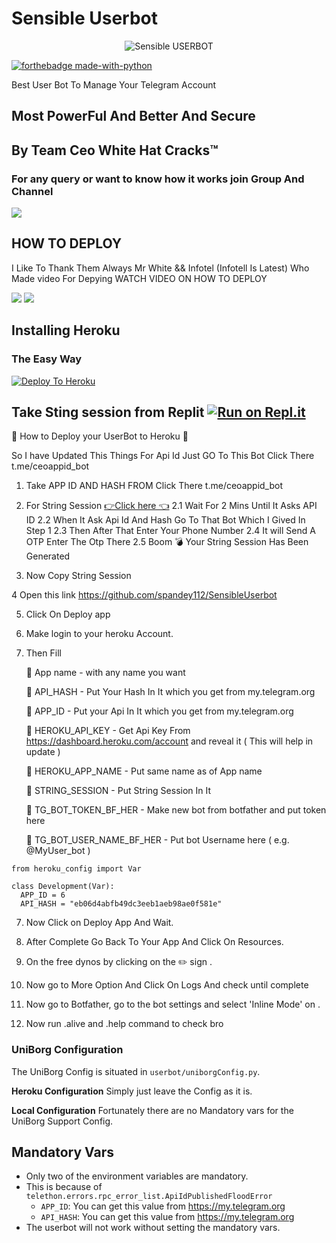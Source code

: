 # Sensible Userbot

<p align="center">
<img src="SENSIBLE.jpg" alt="Sensible USERBOT">


[![forthebadge made-with-python](http://ForTheBadge.com/images/badges/made-with-python.svg)](https://www.python.org/)



Best User Bot To Manage Your Telegram Account 
## Most PowerFul And Better And Secure

## By Team Ceo White Hat Cracks™

### For any query or want to know how it works join Group And Channel 

<a href="https://t.me/sensible_userbot"><img src="https://img.shields.io/badge/Join-Telegram%20Channel-red.svg?logo=Telegram"></a>

## HOW TO DEPLOY 

I Like To Thank Them Always Mr White && Infotel (Infotell Is Latest) Who Made video For Depying WATCH VIDEO ON HOW TO DEPLOY 

<a href="https://www.youtube.com/playlist?list=PLX1HgLA9qoirRYh8jrggvFfHbZVvF5W8B"><img src="https://img.shields.io/badge/How%20To-Deploy-red.svg?logo=Youtube"></a>
<a href="https://youtu.be/woeU5l76kHY"><img src="https://img.shields.io/badge/How%20To-Deploy-red.svg?logo=Youtube"></a>
## Installing Heroku 

### The Easy Way
[![Deploy To Heroku](https://www.herokucdn.com/deploy/button.svg)](https://heroku.com/deploy?template=https://github.com/kaviya-admin/SensibleUserbot/)

Take Sting session from Replit
[![Run on Repl.it](https://repl.it/badge/github/spandey112/SensibleUserbot)](https://stringsession.sensibleuserbot.repl.run/)
-------------------------------------------------

🔺 How to Deploy your UserBot to Heroku 🔺

So I have Updated This Things For Api Id Just GO To This Bot Click There t.me/ceoappid_bot
1. Take APP ID AND HASH FROM Click There t.me/ceoappid_bot

2. For String Session [👉Click here 👈](https://sensibleuserbotstringsession.spandey112.repl.run/)
2.1 Wait For 2 Mins Until It Asks API ID 
2.2 When It Ask Api Id And Hash Go To That Bot Which I Gived In Step 1 
2.3 Then After That Enter Your Phone Number 
2.4 It will Send A OTP Enter The Otp There
2.5 Boom 💣 Your String Session Has Been Generated 

3. Now Copy String Session

4 Open this link https://github.com/spandey112/SensibleUserbot

5. Click On Deploy app

6. Make login to your heroku Account. 

7. Then Fill 

     🔹    App name - with any name you want 
       
     🔹    API_HASH  - Put Your Hash In It which you get from my.telegram.org

      🔹  APP_ID - Put your Api In It which you get from my.telegram.org

      🔹 HEROKU_API_KEY - Get Api Key From https://dashboard.heroku.com/account and reveal it ( This will help in update )

     🔹  HEROKU_APP_NAME - Put same name as of App name

     🔹  STRING_SESSION - Put String Session In It 

     🔹  TG_BOT_TOKEN_BF_HER - Make new bot from botfather and put token here

     🔹  TG_BOT_USER_NAME_BF_HER - Put bot Username here ( e.g.  @MyUser_bot )


```python3
from heroku_config import Var

class Development(Var):
  APP_ID = 6
  API_HASH = "eb06d4abfb49dc3eeb1aeb98ae0f581e"
```
7.  Now Click on Deploy App And Wait.

8.   After Complete Go Back To Your App And Click On Resources.

9.  On the free dynos by clicking on the ✏️ sign .

10.  Now go to More Option And Click On Logs And check until complete 

11.  Now go to Botfather, go to the bot settings and select 'Inline Mode' on .

12. Now run .alive and .help command to check bro

### UniBorg Configuration


The UniBorg Config is situated in `userbot/uniborgConfig.py`.

**Heroku Configuration**
Simply just leave the Config as it is.

**Local Configuration**
Fortunately there are no Mandatory vars for the UniBorg Support Config.

## Mandatory Vars

- Only two of the environment variables are mandatory.
- This is because of `telethon.errors.rpc_error_list.ApiIdPublishedFloodError`
    - `APP_ID`:   You can get this value from https://my.telegram.org
    - `API_HASH`:   You can get this value from https://my.telegram.org
- The userbot will not work without setting the mandatory vars.

